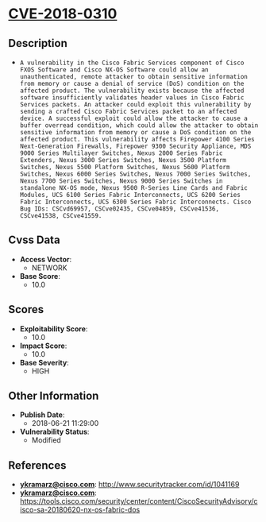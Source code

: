 
# [CVE-2018-0310](http://www.securitytracker.com/id/1041169)

## Description

- `A vulnerability in the Cisco Fabric Services component of Cisco FXOS Software and Cisco NX-OS Software could allow an unauthenticated, remote attacker to obtain sensitive information from memory or cause a denial of service (DoS) condition on the affected product. The vulnerability exists because the affected software insufficiently validates header values in Cisco Fabric Services packets. An attacker could exploit this vulnerability by sending a crafted Cisco Fabric Services packet to an affected device. A successful exploit could allow the attacker to cause a buffer overread condition, which could allow the attacker to obtain sensitive information from memory or cause a DoS condition on the affected product. This vulnerability affects Firepower 4100 Series Next-Generation Firewalls, Firepower 9300 Security Appliance, MDS 9000 Series Multilayer Switches, Nexus 2000 Series Fabric Extenders, Nexus 3000 Series Switches, Nexus 3500 Platform Switches, Nexus 5500 Platform Switches, Nexus 5600 Platform Switches, Nexus 6000 Series Switches, Nexus 7000 Series Switches, Nexus 7700 Series Switches, Nexus 9000 Series Switches in standalone NX-OS mode, Nexus 9500 R-Series Line Cards and Fabric Modules, UCS 6100 Series Fabric Interconnects, UCS 6200 Series Fabric Interconnects, UCS 6300 Series Fabric Interconnects. Cisco Bug IDs: CSCvd69957, CSCve02435, CSCve04859, CSCve41536, CSCve41538, CSCve41559.`

## Cvss Data

- **Access Vector**:
  - NETWORK
- **Base Score**:
  - 10.0

## Scores

- **Exploitability Score**:
  - 10.0
- **Impact Score**:
  - 10.0
- **Base Severity**:
  - HIGH

## Other Information

- **Publish Date**:
  - 2018-06-21 11:29:00
- **Vulnerability Status**:
  - Modified

## References

- **ykramarz@cisco.com**: http://www.securitytracker.com/id/1041169
- **ykramarz@cisco.com**: https://tools.cisco.com/security/center/content/CiscoSecurityAdvisory/cisco-sa-20180620-nx-os-fabric-dos
